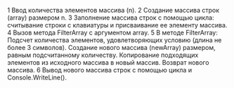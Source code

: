 1    Ввод количества элементов массива (n).
2    Создание массива строк (array) размером n.
3   Заполнение массива строк с помощью цикла: считывание строки с клавиатуры и присваивание ее элементу массива.
4   Вызов метода FilterArray с аргументом array.
5   В методе FilterArray:
       Подсчет количества элементов, удовлетворяющих условию (длина не более 3 символов).
        Создание нового массива (newArray) размером, равным подсчитанному количеству.
        Копирование подходящих элементов из исходного массива в новый массив.
        Возврат нового массива.
6    Вывод нового массива строк с помощью цикла и Console.WriteLine().

